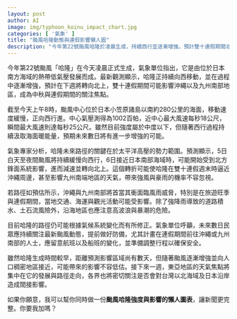 ```yaml
---
layout: post
author: AI
image: img/typhoon_koinu_impact_chart.jpg
categories: [ '氣象' ]
title: "颱風哈隆動態與連假影響懶人圖"  
description: "今年第22號颱風哈隆於凌晨生成，持續西行並逐漸增強，預計雙十連假期間北轉影響沖繩及九州南部。中心氣壓1002百帕，近中心最大風速18公尺/秒，瞬間最大風速25公尺/秒。未來路徑受太平洋高壓與北方鋒面影響，可能帶來強風豪雨、高波浪與暴潮，旅客與當地需提前防備並關注最新動態。"  "
---
```

今年第22號颱風「哈隆」在今天凌晨正式生成，氣象單位指出，它是由位於日本南方海域的熱帶低氣壓發展而成。最新觀測顯示，哈隆正持續向西移動，並在過程中逐漸增強，預計在下週將轉向北上，雙十連假期間可能影響沖繩以及九州南部地區，成為中秋與連假期間的關注焦點。  

截至今天上午8時，颱風中心位於日本小笠原諸島以南約280公里的海面，移動速度緩慢，正向西行進。中心氣壓測得為1002百帕，近中心最大風速每秒18公尺，瞬間最大風速則達每秒25公尺。雖然目前強度屬於中度以下，但隨著西行過程持續汲取海面暖能量，預期未來數日將有進一步增強的可能。  

氣象專家分析，哈隆未來路徑的關鍵在於太平洋高壓的勢力範圍。預測顯示，5日白天至夜間颱風將持續緩慢向西行，6日接近日本南部海域時，可能開始受到北方鋒面系統影響，進而減速並轉向北上。這個轉折可能使哈隆在雙十連假週末時逼近沖繩周邊，甚至影響九州南端地區的天氣，帶來強風與豪雨的機率不容忽視。  

若路徑如預估所示，沖繩與九州南部將首當其衝面臨風雨威脅，特別是在旅遊旺季與連假期間，當地交通、海運與觀光活動可能受影響。除了強降雨導致的道路積水、土石流風險外，沿海地區也應注意高波浪與暴潮的危險。  

目前哈隆的路徑仍可能根據氣候系統變化而有所修正。氣象單位呼籲，未來數日民眾應持續關注最新颱風動態，提前做好防備，尤其計畫在連假期間前往沖繩或九州南部的人士，應留意航班以及船班的變化，並準備調整行程以確保安全。  

雖然哈隆生成時間較早，距離預測影響區域尚有數天，但隨著颱風逐漸增強並向人口稠密地區接近，可能帶來的影響不容低估。接下來一週，東亞地區的天氣焦點將集中在它的發展與路徑走向，各界也將密切關注是否會對台灣以北海域及日本沿岸造成間接影響。  

如果你願意，我可以幫你同時做一份**颱風哈隆強度與影響的懶人圖表**，讓新聞更完整。你要我加嗎？